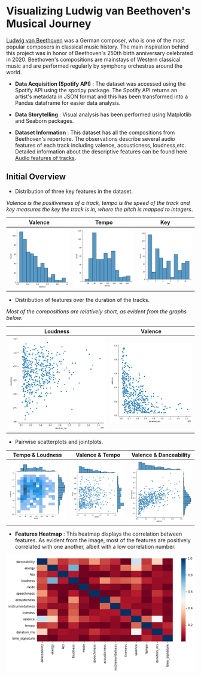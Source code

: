 # Visualizing Ludwig van Beethoven's Musical Journey

[Ludwig van Beethoven](https://en.wikipedia.org/wiki/Ludwig_van_Beethoven) was a German composer, who is one of the most popular composers in classical music history. The main inspiration behind this project was in honor of Beethoven's 250th birth anniversary celebrated in 2020. Beethoven's compositions are mainstays of Western classical music and are performed regularly by symphony orchestras around the world. 


* **Data Acquisition (Spotify API)** : The dataset was accessed using the Spotify API using the spotipy package. The Spotify API returns an artist's metadata in JSON format and this has been transformed into a Pandas dataframe for easier data analysis. 

* **Data Storytelling** : Visual analysis has been performed using Matplotlib and Seaborn packages.

* **Dataset Information** : This dataset has all the compositions from Beethoven's repertoire. The observations describe several audio features of each track including valence, acousticness, loudness,etc. Detailed information about the descriptive features can be found here [Audio features of tracks](https://developer.spotify.com/documentation/web-api/reference/#category-tracks).

## Initial Overview 

- Distribution of three key features in the dataset.

*Valence is the positiveness of a track, tempo is the speed of the track and key measures the key the track is in, where the pitch is mapped to integers*. 

|    Valence    |     Tempo     |    Key      | 
| ------------- | ------------- | ------------
|![Alt text](Images/11.png?raw=true "Title")  | ![Alt text](Images/12.png?raw=true "Title")  | ![Alt text](Images/13.png?raw=true "Title")

- Distribution of features over the duration of the tracks.

*Most of the compositions are relatively short, as evident from the graphs below.*

| Loudness  | Valence |
| ------------- | ------------- |
| ![Alt text](Images/3.png?raw=true "Title")| ![Alt text](Images/5.png?raw=true "Title")  |


- Pairwise scatterplots and jointplots. 


| Tempo & Loudness  | Valence & Tempo | Valence & Danceability |
| ------------- | ------------- | --------------------------------
| ![Alt text](Images/26.png?raw=true "Title")| ![Alt text](Images/25.png?raw=true "Title")  | ![Alt text](Images/23.png?raw=true "Title") 



- **Features Heatmap** : This heatmap displays the correlation between features. As evident from the image, most of the features are positively correlated with one another, albeit with a low correlation number.

![Alt text](Images/heatmap2.png?raw=true "Title") 





